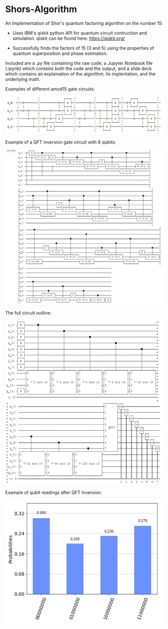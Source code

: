 # Shors-Algorithm
An implementation of Shor's quantum factoring algorithm on the number 15:

 - Uses IBM's qiskit python API for quantum circuit contruction and simulation.
qiskit can be found here: https://qiskit.org/

 - Successfully finds the factors of 15 (3 and 5) using the properties of quantum superposition and phase estimation.

Included are a .py file containing the raw code, a Jupyter Notebook file (.ipynb) which contains both the code and the output,
and a slide deck which contains an explaination of the algorithm, its implentation, and the underlying math.


Examples of different amod15 gate circuits:

![amod15 gate circuits.](https://github.com/aklein4/Shors-Algorithm/blob/main/Example%20Images/amod15_gates.jpg)

Example of a QFT inversion gate circuit with 8 qubits:

![QFT Inversion Circuit.](https://github.com/aklein4/Shors-Algorithm/blob/main/Example%20Images/n8_QFT_inversion.jpg)

The full circuit outline:

![Diagram of the entire cirtuit outline.](https://github.com/aklein4/Shors-Algorithm/blob/main/Example%20Images/full_circuit.jpg)

Example of qubit readings after QFT Inversion:

![Graph showing probabilities of qubit readings after inversion.](https://github.com/aklein4/Shors-Algorithm/blob/main/Example%20Images/QFT_inversion_output.jpg)
